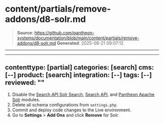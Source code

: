 # content/partials/remove-addons/d8-solr.md

> **Source**: https://github.com/pantheon-systems/documentation/blob/main/content/partials/remove-addons/d8-solr.md
> **Generated**: 2025-08-21 09:07:12

---

---
contenttype: [partial]
categories: [search]
cms: [--]
product: [search]
integration: [--]
tags: [--]
reviewed: ""
---

1. Disable the [Search API Solr Search](https://www.drupal.org/project/search_api_solr), [Search API](https://www.drupal.org/project/search_api), and [Pantheon Apache Solr](https://www.drupal.org/project/search_api_pantheon) modules.
1. Delete all schema configurations from `settings.php`.
1. Commit and deploy code changes to the Live environment.
1. Go to **<Icon icon="gear" /> Settings** &gt; **Add Ons** and click **Remove** for Solr.
